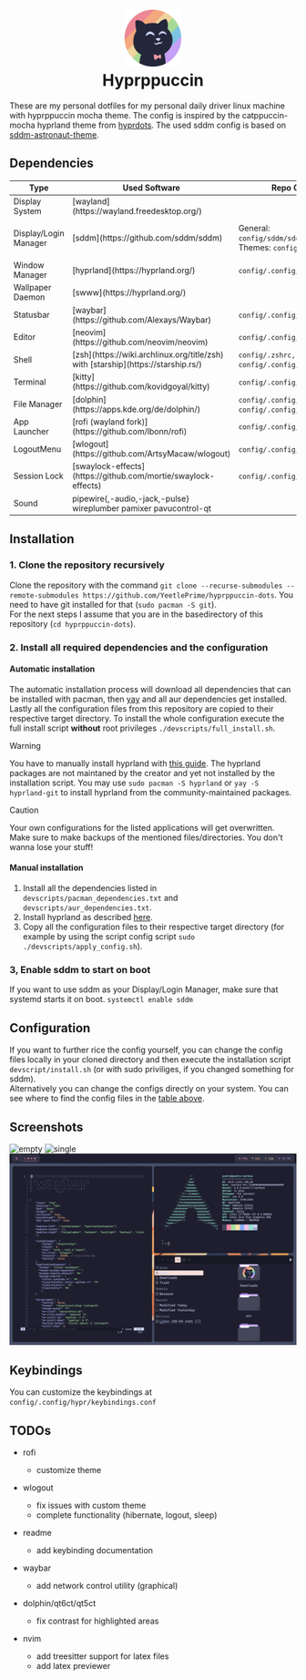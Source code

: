 <h1 align="center">
    <img src="https://github.com/YeetlePrime/hyprppuccin-dots/blob/main/assets/catppuccin.png" width="100" alt="Catppuccin-Logo"/><br/>
    Hyprppuccin
</h1>

These are my personal dotfiles for my personal daily driver linux
machine with hyprppuccin mocha theme.
The config is inspired by the catppuccin-mocha hyprland theme from [hyprdots](https://github.com/prasanthrangan/hyprdots).
The used sddm config is based on [sddm-astronaut-theme](https://github.com/Keyitdev/sddm-astronaut-theme).

## Dependencies

<table>
    <thead>
        <th>Type</th>
        <th>Used Software</th>
        <th>Repo Config</th>
        <th>System Config</th>
    </thead>
    <tbody>
        <tr>
            <td>Display System</td> 
            <td>[wayland](https://wayland.freedesktop.org/)</td> 
            <td></td> 
            <td></td> 
        </tr>
        <tr>
            <td>Display/Login Manager</td> 
            <td>[sddm](https://github.com/sddm/sddm)</td> 
            <td>
                General: <code>config/sddm/sddm.conf</code>
                </br>
                Themes: <code>config/sddm/themes</code>
            </td> 
            <td>
                General: <code>/etc/sddm.conf.d/sddm.conf</code>
                </br>
                Themes: <code>config/sddm/themes</code>
            </td> 
        </tr>
        <tr>
            <td>Window Manager</td> 
            <td>[hyprland](https://hyprland.org/)</td> 
            <td><code>config/.config/hypr</code></td> 
            <td><code>~/.config/hypr</code></td> 
        </tr>
        <tr>
            <td>Wallpaper Daemon</td> 
            <td>[swww](https://hyprland.org/)</td> 
            <td></td> 
            <td></td> 
        </tr>
        <tr>
            <td>Statusbar</td> 
            <td>[waybar](https://github.com/Alexays/Waybar)</td> 
            <td><code>config/.config/waybar</code></td> 
            <td><code>~/.config/waybar</code></td> 
        </tr>
        <tr>
            <td>Editor</td> 
            <td>[neovim](https://github.com/neovim/neovim)</td> 
            <td><code>config/.config/nvim</code></td> 
            <td><code>~/.config/nvim</code></td> 
        </tr>
        <tr>
            <td>Shell</td> 
            <td>[zsh](https://wiki.archlinux.org/title/zsh) with [starship](https://starship.rs/)</td> 
            <td><code>config/.zshrc,</code> <code>config/.zsh,</code> <code>config/.config/starship.toml</code></td>
            <td><code>~/.zshrc,</code> <code>~/.zsh,</code> <code>~/.config/starship.toml</code></td> 
        </tr>
        <tr>
            <td>Terminal</td> 
            <td>[kitty](https://github.com/kovidgoyal/kitty)</td> 
            <td><code>config/.config/kitty</code></td> 
            <td><code>~/.config/kitty</code></td> 
        </tr>
        <tr>
            <td>File Manager</td> 
            <td>[dolphin](https://apps.kde.org/de/dolphin/)</td> 
            <td><code>config/.config/dolphinrc</code>, <code>config/.config/qt6ct</code></td> 
            <td><code>~/.config/dolphinrc</code>, <code>~/.config/qt6ct</code></td> 
        </tr>
        <tr>
            <td>App Launcher</td> 
            <td>[rofi (wayland fork)](https://github.com/lbonn/rofi)</td> 
            <td><code>config/.config/rofi</code></td> 
            <td><code>~/.config/rofi</code></td> 
        </tr>
        <tr>
            <td>LogoutMenu</td> 
            <td>[wlogout](https://github.com/ArtsyMacaw/wlogout)</td> 
            <td><code>config/.config/wlogout</code></td> 
            <td><code>~/.config/wlogout</code></td> 
        </tr>
        <tr>
            <td>Session Lock</td> 
            <td>[swaylock-effects](https://github.com/mortie/swaylock-effects)</td> 
            <td><code>config/.config/swaylock</code></td> 
            <td><code>~/.config/swaylock</code></td> 
        </tr>
        <tr>
            <td>Sound</td> 
            <td>pipewire{,-audio,-jack,-pulse} wireplumber pamixer pavucontrol-qt</td> 
            <td></td> 
            <td></td> 
        </tr>
    </tbody>

</table>

## Installation

### 1. Clone the repository recursively

Clone the repository with the command
`git clone --recurse-submodules --remote-submodules https://github.com/YeetlePrime/hyprppuccin-dots`.
You need to have git installed for that (`sudo pacman -S git`).  
For the next steps I assume that you are in the basedirectory of
this repository (`cd hyprppuccin-dots`).

### 2. Install all required dependencies and the configuration

#### Automatic installation

The automatic installation process will download all dependencies
that can be installed with pacman, then [yay](https://github.com/Jguer/yay)
and all aur dependencies get installed.  
Lastly all the configuration files from this repository
are copied to their respective target directory.
To install the whole configuration execute the full install script
**without** root privileges `./devscripts/full_install.sh`.

> [!WARNING]
> You have to manually install hyprland with [this guide](https://wiki.hyprland.org/Getting-Started/Installation/).
> The hyprland packages are not maintaned by the creator
> and yet not installed by the installation script.
> You may use `sudo pacman -S hyprland` or `yay -S hyprland-git`
> to install hyprland from the community-maintained packages.  

> [!CAUTION]
> Your own configurations for the listed applications will get overwritten.
> Make sure to make backups of the mentioned files/directories.
> You don't wanna lose your stuff!

#### Manual installation

1. Install all the dependencies listed in `devscripts/pacman_dependencies.txt` and `devscripts/aur_dependencies.txt`.
1. Install hyprland as described [here](https://wiki.hyprland.org/Getting-Started/Installation/).
1. Copy all the configuration files to their respective target directory (for example by using the script config script `sudo ./devscripts/apply_config.sh`).

### 3, Enable sddm to start on boot

If you want to use sddm as your Display/Login Manager,
make sure that systemd starts it on boot. `systemctl enable sddm`

## Configuration

If you want to further rice the config yourself,
you can change the config files locally in your cloned directory
and then execute the installation script `devscript/install.sh`
(or with sudo priviliges, if you changed something for sddm).  
Alternatively you can change the configs directly on your system.
You can see where to find the config files in the [table above](#dependencies).

## Screenshots

![empty](https://github.com/YeetlePrime/hyprppuccin-dots/blob/main/assets/empty.png)
![single](https://github.com/YeetlePrime/hyprppuccin-dots/blob/main/assets/single_window.png)
![multiple](https://github.com/YeetlePrime/hyprppuccin-dots/blob/main/assets/multiple_windows.png)

## Keybindings

You can customize the keybindings at `config/.config/hypr/keybindings.conf`

## TODOs

- rofi  

  - customize theme
- wlogout
  - fix issues with custom theme
  - complete functionality (hibernate, logout, sleep)
- readme
  - add keybinding documentation
- waybar
  - add network control utility (graphical)
- dolphin/qt6ct/qt5ct
  - fix contrast for highlighted areas
- nvim
  - add treesitter support for latex files
  - add latex previewer
